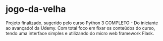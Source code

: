 # jogo-da-velha
Projeto finalizado, sugerido pelo curso Python 3 COMPLETO - Do iniciante ao avançado! da Udemy.
Com total foco em fixar os conteúdos do curso, tendo uma interface simples e utilizando do micro web framework Flask.
